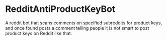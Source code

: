 # RedditAntiProductKeyBot
A reddit bot that scans comments on specified subreddits for product keys, and once found posts a comment telling people it is not smart to post product keys on Reddit like that.
